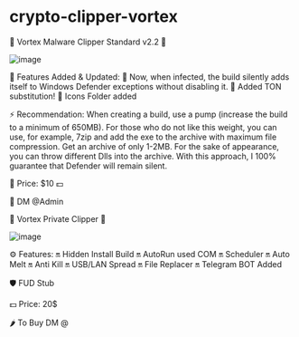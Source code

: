 # crypto-clipper-vortex
💠 Vortex Malware Clipper Standard v2.2 💠 

![image](https://github.com/r00tb1te/crypto-clipper-vortex/assets/171487024/75acd11e-66bb-4134-81d4-305dd89272da)

🔰 Features Added & Updated: 
🔺 Now, when infected, the build silently adds itself to Windows Defender exceptions without disabling it.
🔺 Added TON substitution!
🔺 Icons Folder added

⚡ Recommendation:
When creating a build, use a pump (increase the build to a minimum of 650MB). For those who do not like this weight, you can use, for example, 7zip and add the exe to the archive with maximum file compression. Get an archive of only 1-2MB. For the sake of appearance, you can throw different Dlls into the archive. With this approach, I 100% guarantee that Defender will remain silent.

 
🔹 Price: $10 💵
 

 
🔸 DM @Admin
 


💠 Vortex Private Clipper 💠

![image](https://github.com/r00tb1te/crypto-clipper-vortex/assets/171487024/c1ab6ebf-b955-4c77-9cce-728dd82e1394)

⚙️ Features:
🔛 Hidden Install Build
🔛 AutoRun used COM
🔛 Scheduler
🔛 Auto Melt
🔛 Anti Kill
🔛 USB/LAN Spread
🔛 File Replacer
🔛 Telegram BOT Added

🛡 FUD Stub

💵 Price: 20$

🌶 To Buy DM @
